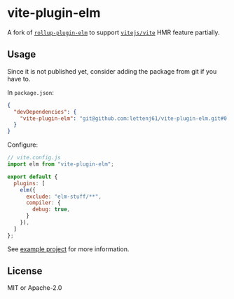vite-plugin-elm
===============

A fork of [`rollup-plugin-elm`](https://github.com/ulisses-alves/rollup-plugin-elm) to support [`vitejs/vite`](https://github.com/vitejs/vite) HMR feature partially.

## Usage

Since it is not published yet, consider adding the package from git if you have to.

In `package.json`:

```json
{
  "devDependencies": {
    "vite-plugin-elm": "git@github.com:lettenj61/vite-plugin-elm.git#0.2.0"
  }
}
```

Configure:

```javascript
// vite.config.js
import elm from "vite-plugin-elm";

export default {
  plugins: [
    elm({
      exclude: "elm-stuff/**",
      compiler: {
        debug: true,
      }
    }),
  ]
};
```

See [example project](https://github.com/lettenj61-examples/vite-example) for more information.


## License

MIT or Apache-2.0